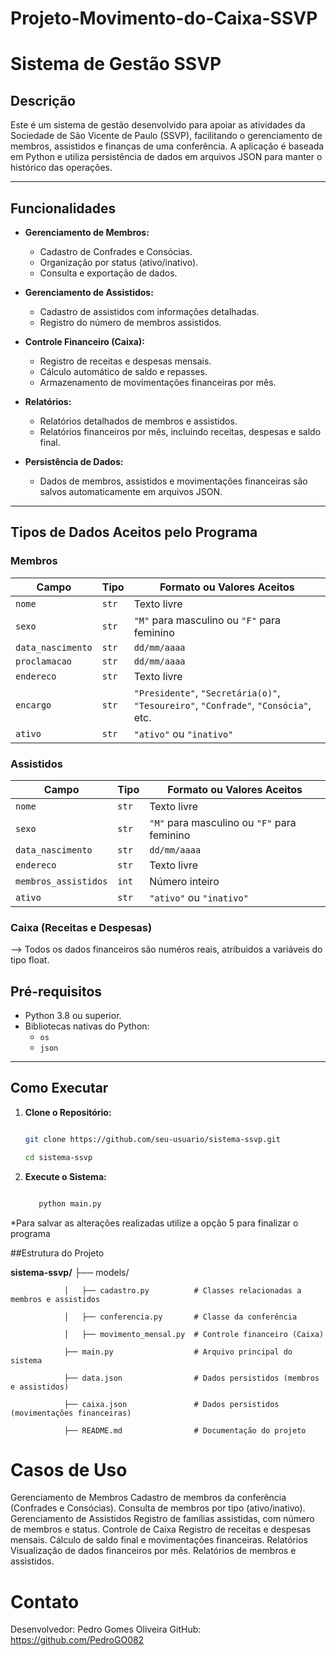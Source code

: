 # Projeto-Movimento-do-Caixa-SSVP

# Sistema de Gestão SSVP

## Descrição
Este é um sistema de gestão desenvolvido para apoiar as atividades da Sociedade de São Vicente de Paulo (SSVP), facilitando o gerenciamento de membros, assistidos e finanças de uma conferência. A aplicação é baseada em Python e utiliza persistência de dados em arquivos JSON para manter o histórico das operações.

---

## Funcionalidades

- **Gerenciamento de Membros:**
  - Cadastro de Confrades e Consócias.
  - Organização por status (ativo/inativo).
  - Consulta e exportação de dados.

- **Gerenciamento de Assistidos:**
  - Cadastro de assistidos com informações detalhadas.
  - Registro do número de membros assistidos.

- **Controle Financeiro (Caixa):**
  - Registro de receitas e despesas mensais.
  - Cálculo automático de saldo e repasses.
  - Armazenamento de movimentações financeiras por mês.

- **Relatórios:**
  - Relatórios detalhados de membros e assistidos.
  - Relatórios financeiros por mês, incluindo receitas, despesas e saldo final.

- **Persistência de Dados:**
  - Dados de membros, assistidos e movimentações financeiras são salvos automaticamente em arquivos JSON.

---

## Tipos de Dados Aceitos pelo Programa

### **Membros**
| Campo              | Tipo      | Formato ou Valores Aceitos                                                         |
|--------------------|-----------|------------------------------------------------------------------------------------|
| `nome`             | `str`     | Texto livre                                                                        |
| `sexo`             | `str`     | `"M"` para masculino ou `"F"` para feminino                                        |
| `data_nascimento`  | `str`     | `dd/mm/aaaa`                                                                       |
| `proclamacao`      | `str`     | `dd/mm/aaaa`                                                                       |
| `endereco`         | `str`     | Texto livre                                                                        |
| `encargo`          | `str`     | `"Presidente"`, `"Secretária(o)"`, `"Tesoureiro"`, `"Confrade"`, `"Consócia"`, etc.|
| `ativo`            | `str`     | `"ativo"` ou `"inativo"`                                                           |

### **Assistidos**
| Campo                 | Tipo      | Formato ou Valores Aceitos                                                      |
|--------------------   |-----------|---------------------------------------------------------------------------------|
| `nome`                | `str`     | Texto livre                                                                     |
| `sexo`                | `str`     | `"M"` para masculino ou `"F"` para feminino                                                                           |
| `data_nascimento`     | `str`     | `dd/mm/aaaa`                                                                    |
| `endereco`            | `str`     | Texto livre                                                                     |
| `membros_assistidos`  | `int`     | Número inteiro                                                                  |
| `ativo`               | `str`     | `"ativo"` ou `"inativo"`                                                        |

### **Caixa (Receitas e Despesas)**
 --> Todos os dados financeiros são numéros reais, atribuidos a variáveis do tipo float.

## Pré-requisitos

- Python 3.8 ou superior.
- Bibliotecas nativas do Python:
  - `os`
  - `json`

---

## Como Executar

1. **Clone o Repositório:**
   ```bash
   
   git clone https://github.com/seu-usuario/sistema-ssvp.git
   
   cd sistema-ssvp
   
2. **Execute o Sistema:**
   ```bash

      python main.py

  *Para salvar as alterações realizadas utilize a opção 5 para finalizar o programa






##Estrutura do Projeto

**sistema-ssvp/**
                ├── models/
                
                │   ├── cadastro.py          # Classes relacionadas a membros e assistidos
                
                │   ├── conferencia.py       # Classe da conferência
                
                │   ├── movimento_mensal.py  # Controle financeiro (Caixa)
                
                ├── main.py                  # Arquivo principal do sistema
                
                ├── data.json                # Dados persistidos (membros e assistidos)
                
                ├── caixa.json               # Dados persistidos (movimentações financeiras)
                
                ├── README.md                # Documentação do projeto
                
# Casos de Uso
Gerenciamento de Membros
Cadastro de membros da conferência (Confrades e Consócias).
Consulta de membros por tipo (ativo/inativo).
Gerenciamento de Assistidos
Registro de famílias assistidas, com número de membros e status.
Controle de Caixa
Registro de receitas e despesas mensais.
Cálculo de saldo final e movimentações financeiras.
Relatórios
Visualização de dados financeiros por mês.
Relatórios de membros e assistidos.


# Contato
Desenvolvedor: Pedro Gomes Oliveira
GitHub: https://github.com/PedroGO082
